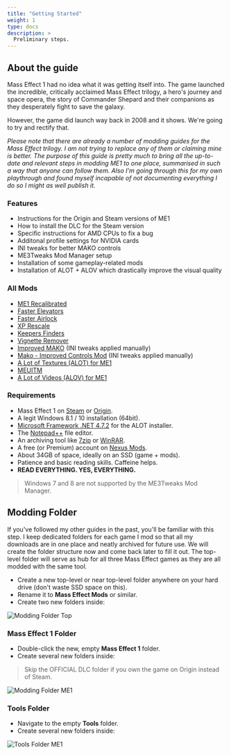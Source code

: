 ```yaml
---
title: "Getting Started"
weight: 1
type: docs
description: >
  Preliminary steps.
---
```


## About the guide

Mass Effect 1 had no idea what it was getting itself into. The game launched the incredible, critically acclaimed Mass Effect trilogy, a hero's journey and space opera, the story of Commander Shepard and their companions as they desperately fight to save the galaxy.

However, the game did launch way back in 2008 and it shows. We're going to try and rectify that.

*Please note that there are already a number of modding guides for the Mass Effect trilogy. I am not trying to replace any of them or claiming mine is better. The purpose of this guide is pretty much to bring all the up-to-date and relevant steps in modding ME1 to one place, summarised in such a way that anyone can follow them. Also I'm going through this for my own playthrough and found myself incapable of not documenting everything I do so I might as well publish it.*

### Features

- Instructions for the Origin and Steam versions of ME1
- How to install the DLC for the Steam version
- Specific instructions for AMD CPUs to fix a bug
- Additonal profile settings for NVIDIA cards
- INI tweaks for better MAKO controls
- ME3Tweaks Mod Manager setup
- Installation of some gameplay-related mods
- Installation of ALOT + ALOV which drastically improve the visual quality

### All Mods

- [ME1 Recalibrated](https://www.nexusmods.com/masseffect/mods/114)
- [Faster Elevators](https://www.nexusmods.com/masseffect/mods/69)
- [Faster Airlock](https://www.nexusmods.com/masseffect/mods/109)
- [XP Rescale](https://www.nexusmods.com/masseffect/mods/180)
- [Keepers Finders](https://www.nexusmods.com/masseffect/mods/205)
- [Vignette Remover](https://www.nexusmods.com/masseffect/mods/104)
- [Improved MAKO](https://www.nexusmods.com/masseffect/mods/115) (INI tweaks applied manually)
- [Mako - Improved Controls Mod](https://www.nexusmods.com/masseffect/mods/59) (INI tweaks applied manually)
- [A Lot of Textures (ALOT) for ME1](https://www.nexusmods.com/masseffect/mods/83)
- [MEUITM](https://www.nexusmods.com/masseffect/mods/1) 
- [A Lot of Videos (ALOV) for ME1](https://www.nexusmods.com/masseffect/mods/144)

### Requirements

- Mass Effect 1 on [Steam](https://store.steampowered.com/app/17460/Mass_Effect/) or [Origin](https://www.origin.com/deu/en-us/store/mass-effect/mass-effect).
- A legit Windows 8.1 / 10 installation (64bit).
- [Microsoft Framework .NET 4.7.2](https://dotnet.microsoft.com/download/dotnet-framework/net472) for the ALOT installer.
- The [Notepad++](https://notepad-plus-plus.org/downloads/) file editor.
- An archiving tool like [7zip](https://www.7-zip.org/download.html) or [WinRAR](https://www.win-rar.com/start.html?&L=0).
- A free (or Premium) account on [Nexus Mods](https://www.nexusmods.com/).
- About 34GB of space, ideally on an SSD (game + mods).
- Patience and basic reading skills. Caffeine helps.
- **READ EVERYTHING. YES, EVERYTHING.**

> Windows 7 and 8 are not supported by the ME3Tweaks Mod Manager.

## Modding Folder

If you've followed my other guides in the past, you'll be familiar with this step. I keep dedicated folders for each game I mod so that all my downloads are in one place and neatly archived for future use. We will create the folder structure now and come back later to fill it out. The top-level folder will serve as hub for all three Mass Effect games as they are all modded with the same tool.

- Create a new top-level or near top-level folder anywhere on your hard drive (don't waste SSD space on this).
- Rename it to **Mass Effect Mods** or similar.
- Create two new folders inside:

![Modding Folder Top](/Pictures/bioware/mass-effect-1/modding-folder-top.png)

### Mass Effect 1 Folder

- Double-click the new, empty **Mass Effect 1** folder.
- Create several new folders inside:

> Skip the OFFICIAL DLC folder if you own the game on Origin instead of Steam.

![Modding Folder ME1](/Pictures/bioware/mass-effect-1/modding-folder-me1.png)

### Tools Folder

- Navigate to the empty **Tools** folder.
- Create several new folders inside:

![Tools Folder ME1](/Pictures/bioware/mass-effect-1/modding-folder-tools.png)